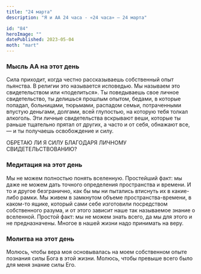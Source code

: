 ```yaml
---
title: "24 марта"
description: "Я и АА 24 часа - «24 часа» — 24 марта"

id: "84"
heroImage: ""
datePublished: 2023-05-04
moth: "mart"
---
```


### Мысль АА на этот день

Сила приходит, когда честно рассказываешь собственный опыт пьянства. В религии
это называется исповедью. Мы называем это свидетельством или «поделиться». Ты
поведываешь свое личное свидетельство, ты делишься прошлым опытом, бедами, в
которые попадал, больницами, тюрьмами, распадом семьи, потраченными впустую
деньгами, долгами, всей глупостью, на которую тебя толкал алкоголь. Эти личные
свидетельства вскрывают веши, которые ты раньше тщательно прятал от других, а
часто и от себя, обнажают все, — и ты получаешь освобождение и силу.

ОБРЕТАЮ ЛИ Я СИЛУ БЛАГОДАРЯ ЛИЧНОМУ СВИДЕТЕЛЬСТВОВАНИЮ?

### Медитация на этот день

Мы не можем полностью понять вселенную. Простейший факт: мы даже не можем дать
точного определения пространства и времени. И то и другое безгранично, как бы
мы ни пытались втиснуть их в какие-либо рамки. Мы живем в замкнутом объеме
пространства-времени, в каком-то ящике, который сами себе изготовили
посредством собственного разума, и от этого зависит наше так называемое знание
о вселенной. Простой факт: мы не можем знать всего, да мы для этого и не
предназначены. Многое в нашей жизни надо принимать на веру.

### Молитва на этот день

Молюсь, чтобы вера моя основывалась на моем собственном опыте познания силы
Бога в этой жизни. Молюсь, чтобы превыше всего было для меня знание силы Его.
